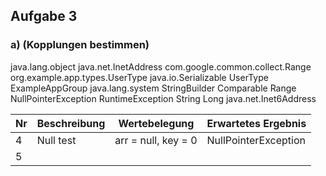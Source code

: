 ## Aufgabe 3

### a) (Kopplungen bestimmen)

java.lang.object
java.net.InetAddress
com.google.common.collect.Range
org.example.app.types.UserType
java.io.Serializable
UserType
ExampleAppGroup
java.lang.system
StringBuilder
Comparable
Range
NullPointerException
RuntimeException
String
Long
java.net.Inet6Address


| Nr  | Beschreibung | Wertebelegung       | Erwartetes Ergebnis  |
| --- | ------------ | ------------------- | -------------------- |
| 4   | Null test    | arr = null, key = 0 | NullPointerException |
| 5   |              |                     |                      |
